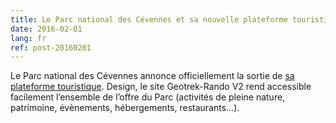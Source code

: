 ```yaml
---
title: Le Parc national des Cévennes et sa nouvelle plateforme touristique
date: 2016-02-01
lang: fr
ref: post-20160201
---
```


Le Parc national des Cévennes annonce officiellement la sortie de <a href="http://destination.cevennes-parcnational.fr/" title="Destination Cévennes">sa plateforme touristique</a>. Design, le site Geotrek-Rando V2 rend accessible facilement l’ensemble de l’offre du Parc (activités de pleine nature, patrimoine, évènements, hébergements, restaurants…).
